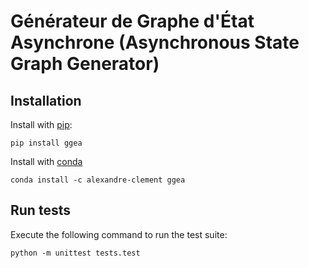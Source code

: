 # Générateur de Graphe d'État Asynchrone (Asynchronous State Graph Generator)

## Installation

Install with [pip](https://pypi.org/project/ggea/):

    pip install ggea

Install with [conda](https://anaconda.org/alexandre-clement/ggea)

    conda install -c alexandre-clement ggea

## Run tests

Execute the following command to run the test suite:
    
    python -m unittest tests.test
